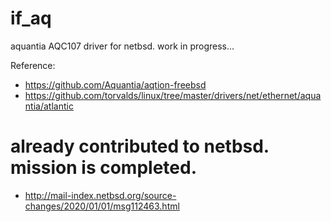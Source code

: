 # if_aq
aquantia AQC107 driver for netbsd.
work in progress...

Reference:
- https://github.com/Aquantia/aqtion-freebsd
- https://github.com/torvalds/linux/tree/master/drivers/net/ethernet/aquantia/atlantic

# already contributed to netbsd. mission is completed.
- http://mail-index.netbsd.org/source-changes/2020/01/01/msg112463.html
